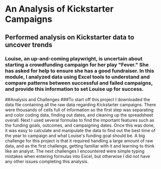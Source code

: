 # An Analysis of Kickstarter Campaigns
## Performed analysis on Kickstarter data to uncover trends
### Louise, an up-and-coming playwright, is uncertain about starting a crowdfunding campaign for her play "Fever." She has asked for help to ensure she has a good fundraiser. In this module, I analyzed data using Excel tools to understand and compare patterns between successful and failed campaigns, and provide this information to set Louise up for success.
##Analysis and Challenges
###To start off this project I downloaded the data file containing all the raw data regarding Kickstarter campaigns. There were thousands of cells full of information so the first step was separating and color coding data, finding out dates, and cleaning up the spreadsheet overall. Next I used several formulas to find the important features such as the funding goals, outcomes, and campaigning dates. Once this was done, it was easy to calculate and manipulate the data to find out the best time of the year to campaign and what Louise's funding goal should be. A big challenge for this project is that it required handling a large amount of raw data, and as the first challenge, getting familiar with it and learning to think like an analyst. The next challenges I encountered were simple typing mistakes when entering formulas into Excel, but otherwise I did not have any other issues completing this analysis. 
